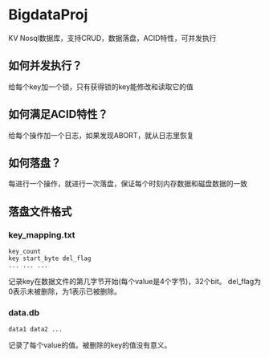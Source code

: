 # BigdataProj

KV Nosql数据库，支持CRUD，数据落盘，ACID特性，可并发执行

## 如何并发执行？
给每个key加一个锁，只有获得锁的key能修改和读取它的值

## 如何满足ACID特性？
给每个操作加一个日志，如果发现ABORT，就从日志里恢复

## 如何落盘？
每进行一个操作，就进行一次落盘，保证每个时刻内存数据和磁盘数据的一致

## 落盘文件格式

### key_mapping.txt
    key_count
    key start_byte del_flag
    ... ... ...

记录key在数据文件的第几字节开始(每个value是4个字节)，32个bit。
del_flag为0表示未被删除，为1表示已被删除。

### data.db
    data1 data2 ...
记录了每个value的值。被删除的key的值没有意义。